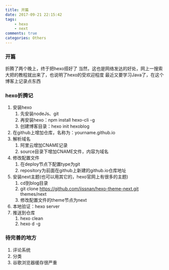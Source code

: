 ```yaml
---
title: 开篇
date: 2017-09-21 22:15:42
tags: 
	- hexo
	- next
comments: true
categories: Others
---
```



### 开篇
折腾了两个晚上，终于把hexo搭好了
当然，这也是网络发达的好处，网上一搜索大把的教程就出来了，也说明了hexo的受欢迎程度
最近又要学习Java了，在这个博客上记录点东西

<!-- more -->

### hexo折腾记
1. 安装hexo
	1. 先安装nodeJs、git
	2. 再安装hexo：npm install hexo-cli -g
	3. 创建博客目录：hexo init hexoblog
2. 在github上增加仓库，名称为：yourname.github.io
3. 解析域名
	1. 阿里云增加CNAME记录
	2. source目录下增加CNAME文件，内容为域名
4. 修改配置文件
	1. 在deploy节点下配置type为git
	2. repository为前面在github上新建的github.io仓库地址
5. 安装next主题(也可以用其它的，hexo官网上有很多的主题)
	1. cd到blog目录
	2. git clone https://github.com/iissnan/hexo-theme-next.git themes/next
	3. 修改配置文件的theme节点为next
6. 本地验证：hexo server
7. 推送到仓库
	1. hexo clean
	2. hexo d -g


### 待完善的地方
1. 评论系统
2. 分类
3. 谷歌浏览器缓存很严重